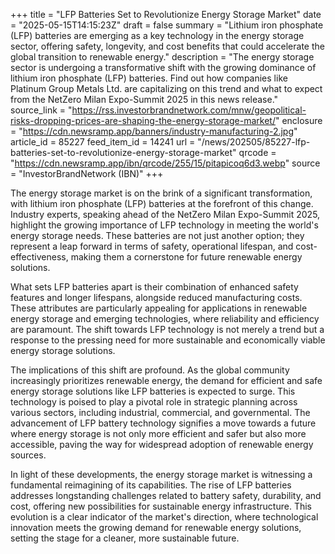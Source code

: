+++
title = "LFP Batteries Set to Revolutionize Energy Storage Market"
date = "2025-05-15T14:15:23Z"
draft = false
summary = "Lithium iron phosphate (LFP) batteries are emerging as a key technology in the energy storage sector, offering safety, longevity, and cost benefits that could accelerate the global transition to renewable energy."
description = "The energy storage sector is undergoing a transformative shift with the growing dominance of lithium iron phosphate (LFP) batteries. Find out how companies like Platinum Group Metals Ltd. are capitalizing on this trend and what to expect from the NetZero Milan Expo-Summit 2025 in this news release."
source_link = "https://rss.investorbrandnetwork.com/mnw/geopolitical-risks-dropping-prices-are-shaping-the-energy-storage-market/"
enclosure = "https://cdn.newsramp.app/banners/industry-manufacturing-2.jpg"
article_id = 85227
feed_item_id = 14241
url = "/news/202505/85227-lfp-batteries-set-to-revolutionize-energy-storage-market"
qrcode = "https://cdn.newsramp.app/ibn/qrcode/255/15/pitapicoq6d3.webp"
source = "InvestorBrandNetwork (IBN)"
+++

<p>The energy storage market is on the brink of a significant transformation, with lithium iron phosphate (LFP) batteries at the forefront of this change. Industry experts, speaking ahead of the NetZero Milan Expo-Summit 2025, highlight the growing importance of LFP technology in meeting the world's energy storage needs. These batteries are not just another option; they represent a leap forward in terms of safety, operational lifespan, and cost-effectiveness, making them a cornerstone for future renewable energy solutions.</p><p>What sets LFP batteries apart is their combination of enhanced safety features and longer lifespans, alongside reduced manufacturing costs. These attributes are particularly appealing for applications in renewable energy storage and emerging technologies, where reliability and efficiency are paramount. The shift towards LFP technology is not merely a trend but a response to the pressing need for more sustainable and economically viable energy storage solutions.</p><p>The implications of this shift are profound. As the global community increasingly prioritizes renewable energy, the demand for efficient and safe energy storage solutions like LFP batteries is expected to surge. This technology is poised to play a pivotal role in strategic planning across various sectors, including industrial, commercial, and governmental. The advancement of LFP battery technology signifies a move towards a future where energy storage is not only more efficient and safer but also more accessible, paving the way for widespread adoption of renewable energy sources.</p><p>In light of these developments, the energy storage market is witnessing a fundamental reimagining of its capabilities. The rise of LFP batteries addresses longstanding challenges related to battery safety, durability, and cost, offering new possibilities for sustainable energy infrastructure. This evolution is a clear indicator of the market's direction, where technological innovation meets the growing demand for renewable energy solutions, setting the stage for a cleaner, more sustainable future.</p>